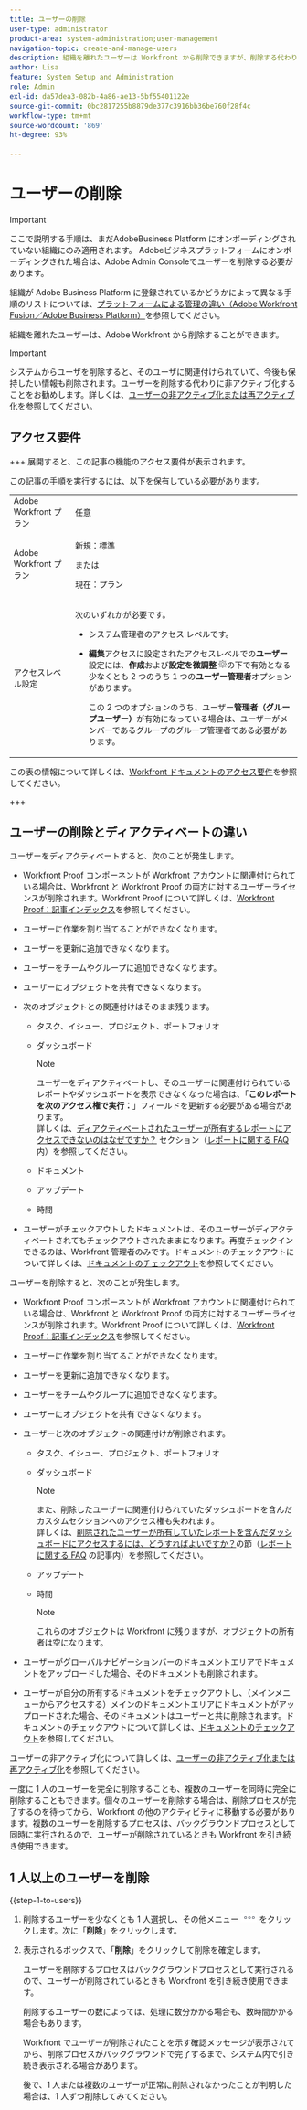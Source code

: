 ```yaml
---
title: ユーザーの削除
user-type: administrator
product-area: system-administration;user-management
navigation-topic: create-and-manage-users
description: 組織を離れたユーザーは Workfront から削除できますが、削除する代わりにディアクティベートすることをお勧めします。
author: Lisa
feature: System Setup and Administration
role: Admin
exl-id: da57dea3-082b-4a86-ae13-5bf55401122e
source-git-commit: 0bc2817255b8879de377c3916bb36be760f28f4c
workflow-type: tm+mt
source-wordcount: '869'
ht-degree: 93%

---
```


# ユーザーの削除

>[!IMPORTANT]
>
>ここで説明する手順は、まだAdobeBusiness Platform にオンボーディングされていない組織にのみ適用されます。 Adobeビジネスプラットフォームにオンボーディングされた場合は、Adobe Admin Consoleでユーザーを削除する必要があります。
>
>組織が Adobe Business Platform に登録されているかどうかによって異なる手順のリストについては、[プラットフォームによる管理の違い（Adobe Workfront Fusion／Adobe Business Platform）](../../../administration-and-setup/get-started-wf-administration/actions-in-admin-console.md)を参照してください。

組織を離れたユーザーは、Adobe Workfront から削除することができます。

>[!IMPORTANT]
>
>システムからユーザを削除すると、そのユーザに関連付けられていて、今後も保持したい情報も削除されます。ユーザーを削除する代わりに非アクティブ化することをお勧めします。詳しくは、[ユーザーの非アクティブ化または再アクティブ化](../../../administration-and-setup/add-users/create-and-manage-users/deactivate-a-user.md)を参照してください。
<!--
>* The procedure described on this page applies only to organizations that have not yet been onboarded to the Admin Console. If your organization has been onboarded to the Adobe Admin Console, you must perform this action through the Adobe Admin Console.
>
>Deleting a user from the [!DNL Adobe Admin Console] deactivates the user in [!DNL Workfront], but does not delete them from [!DNL Workfront].
>
>  For instructions on deleting a user in the Adobe Admin Console, see the section "Permanently delete users" in the article [Manage users individually](https://helpx.adobe.com/enterprise/using/manage-users-individually.html) or contact your Adobe Admin Console Administrator.
>
>  For a list of procedures that differ based on whether your organization has been onboarded to the Adobe Admin Console, see [Platform-based administration differences (Adobe Workfront/Adobe Business Platform)](../../../administration-and-setup/get-started-wf-administration/actions-in-admin-console.md).
>
-->

## アクセス要件

+++ 展開すると、この記事の機能のアクセス要件が表示されます。

この記事の手順を実行するには、以下を保有している必要があります。

<table style="table-layout:auto"> 
 <col> 
 <col> 
 <tbody> 
  <tr> 
   <td role="rowheader">Adobe Workfront プラン</td> 
   <td>任意</td> 
  </tr> 
  <tr> 
   <td role="rowheader">Adobe Workfront プラン</td> 
   <td><p>新規：標準</p><p>または</p><p>現在：プラン</p></td> 
  </tr> 
  <tr> 
   <td role="rowheader">アクセスレベル設定</td> 
   <td> <p>次のいずれかが必要です。</p> 
    <ul> 
     <li> <p>システム管理者のアクセス レベルです。 </li> 
     <li> <p><b>編集</b>アクセスに設定されたアクセスレベルでの<b>ユーザー</b>設定には、<b>作成</b>および<b>設定を微調整</b> <img src="assets/gear-icon-in-access-levels.png">の下で有効となる少なくとも 2 つのうち 1 つの<b>ユーザー管理者</b>オプションがあります。 </p> <p>この 2 つのオプションのうち、ユーザー<b>管理者（グループユーザー）</b>が有効になっている場合は、ユーザーがメンバーであるグループのグループ管理者である必要があります。</p> </li> 
    </ul> </td> 
  </tr> 
 </tbody> 
</table>

この表の情報について詳しくは、[Workfront ドキュメントのアクセス要件](/help/quicksilver/administration-and-setup/add-users/access-levels-and-object-permissions/access-level-requirements-in-documentation.md)を参照してください。

+++

## ユーザーの削除とディアクティベートの違い

ユーザーをディアクティベートすると、次のことが発生します。

* Workfront Proof コンポーネントが Workfront アカウントに関連付けられている場合は、Workfront と Workfront Proof の両方に対するユーザーライセンスが削除されます。Workfront Proof について詳しくは、[Workfront Proof：記事インデックス](../../../workfront-proof/workfront-proof.md)を参照してください。
* ユーザーに作業を割り当てることができなくなります。
* ユーザーを更新に追加できなくなります。
* ユーザーをチームやグループに追加できなくなります。
* ユーザーにオブジェクトを共有できなくなります。
* 次のオブジェクトとの関連付けはそのまま残ります。

   * タスク、イシュー、プロジェクト、ポートフォリオ
   * ダッシュボード

     >[!NOTE]
     >
     >ユーザーをディアクティベートし、そのユーザーに関連付けられているレポートやダッシュボードを表示できなくなった場合は、「**このレポートを次のアクセス権で実行：**」フィールドを更新する必要がある場合があります。\
     >詳しくは、[ディアクティベートされたユーザーが所有するレポートにアクセスできないのはなぜですか？](../../../reports-and-dashboards/reports/tips-tricks-and-troubleshooting/reports-faq.md#why) セクション（[レポートに関する FAQ](../../../reports-and-dashboards/reports/tips-tricks-and-troubleshooting/reports-faq.md)内）を参照してください。

   * ドキュメント
   * アップデート
   * 時間

* ユーザーがチェックアウトしたドキュメントは、そのユーザーがディアクティベートされてもチェックアウトされたままになります。再度チェックインできるのは、Workfront 管理者のみです。ドキュメントのチェックアウトについて詳しくは、[ドキュメントのチェックアウト](../../../documents/managing-documents/check-out-documents.md)を参照してください。

ユーザーを削除すると、次のことが発生します。

* Workfront Proof コンポーネントが Workfront アカウントに関連付けられている場合は、Workfront と Workfront Proof の両方に対するユーザーライセンスが削除されます。Workfront Proof について詳しくは、[Workfront Proof：記事インデックス](../../../workfront-proof/workfront-proof.md)を参照してください。
* ユーザーに作業を割り当てることができなくなります。
* ユーザーを更新に追加できなくなります。
* ユーザーをチームやグループに追加できなくなります。
* ユーザーにオブジェクトを共有できなくなります。
* ユーザーと次のオブジェクトの関連付けが削除されます。

   * タスク、イシュー、プロジェクト、ポートフォリオ
   * ダッシュボード

     >[!NOTE]
     >
     >また、削除したユーザーに関連付けられていたダッシュボードを含んだカスタムセクションへのアクセス権も失われます。\
     >詳しくは、[削除されたユーザーが所有していたレポートを含んだダッシュボードにアクセスするには、どうすればよいですか？](../../../reports-and-dashboards/reports/tips-tricks-and-troubleshooting/reports-faq.md#how)の節（[レポートに関する FAQ](../../../reports-and-dashboards/reports/tips-tricks-and-troubleshooting/reports-faq.md) の記事内）を参照してください。

   * アップデート
   * 時間

     >[!NOTE]
     >
     >これらのオブジェクトは Workfront に残りますが、オブジェクトの所有者は空になります。

* ユーザーがグローバルナビゲーションバーのドキュメントエリアでドキュメントをアップロードした場合、そのドキュメントも削除されます。
* ユーザーが自分の所有するドキュメントをチェックアウトし、（メインメニューからアクセスする）メインのドキュメントエリアにドキュメントがアップロードされた場合、そのドキュメントはユーザーと共に削除されます。ドキュメントのチェックアウトについて詳しくは、[ドキュメントのチェックアウト](../../../documents/managing-documents/check-out-documents.md)を参照してください。

ユーザーの非アクティブ化について詳しくは、[ユーザーの非アクティブ化または再アクティブ化](../../../administration-and-setup/add-users/create-and-manage-users/deactivate-a-user.md)を参照してください。

一度に 1 人のユーザーを完全に削除することも、複数のユーザーを同時に完全に削除することもできます。個々のユーザーを削除する場合は、削除プロセスが完了するのを待ってから、Workfront の他のアクティビティに移動する必要があります。複数のユーザーを削除するプロセスは、バックグラウンドプロセスとして同時に実行されるので、ユーザーが削除されているときも Workfront を引き続き使用できます。

## 1 人以上のユーザーを削除

{{step-1-to-users}}

1. 削除するユーザーを少なくとも 1 人選択し、その他メニュー ![](assets/more-icon.png) をクリックします。次に「**削除**」をクリックします。
1. 表示されるボックスで、「**削除**」をクリックして削除を確定します。

   ユーザーを削除するプロセスはバックグラウンドプロセスとして実行されるので、ユーザーが削除されているときも Workfront を引き続き使用できます。

   削除するユーザーの数によっては、処理に数分かかる場合も、数時間かかる場合もあります。

   Workfront でユーザーが削除されたことを示す確認メッセージが表示されてから、削除プロセスがバックグラウンドで完了するまで、システム内で引き続き表示される場合があります。

   後で、1 人または複数のユーザーが正常に削除されなかったことが判明した場合は、1 人ずつ削除してみてください。

